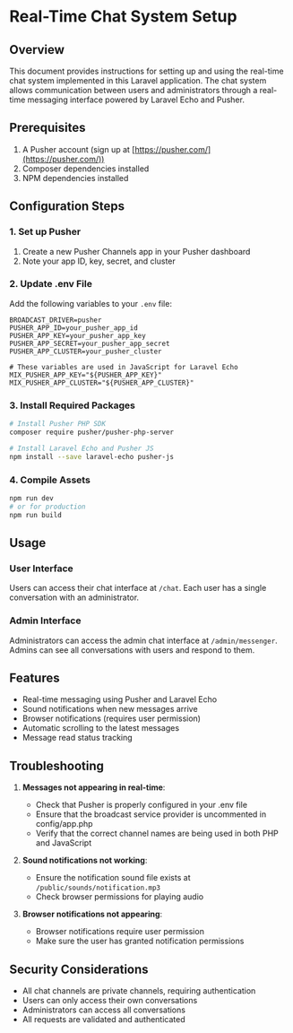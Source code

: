 # Real-Time Chat System Setup

## Overview

This document provides instructions for setting up and using the real-time chat system implemented in this Laravel application. The chat system allows communication between users and administrators through a real-time messaging interface powered by Laravel Echo and Pusher.

## Prerequisites

1. A Pusher account (sign up at [https://pusher.com/](https://pusher.com/))
2. Composer dependencies installed
3. NPM dependencies installed

## Configuration Steps

### 1. Set up Pusher

1. Create a new Pusher Channels app in your Pusher dashboard
2. Note your app ID, key, secret, and cluster

### 2. Update .env File

Add the following variables to your `.env` file:

```
BROADCAST_DRIVER=pusher
PUSHER_APP_ID=your_pusher_app_id
PUSHER_APP_KEY=your_pusher_app_key
PUSHER_APP_SECRET=your_pusher_app_secret
PUSHER_APP_CLUSTER=your_pusher_cluster

# These variables are used in JavaScript for Laravel Echo
MIX_PUSHER_APP_KEY="${PUSHER_APP_KEY}"
MIX_PUSHER_APP_CLUSTER="${PUSHER_APP_CLUSTER}"
```

### 3. Install Required Packages

```bash
# Install Pusher PHP SDK
composer require pusher/pusher-php-server

# Install Laravel Echo and Pusher JS
npm install --save laravel-echo pusher-js
```

### 4. Compile Assets

```bash
npm run dev
# or for production
npm run build
```

## Usage

### User Interface

Users can access their chat interface at `/chat`. Each user has a single conversation with an administrator.

### Admin Interface

Administrators can access the admin chat interface at `/admin/messenger`. Admins can see all conversations with users and respond to them.

## Features

- Real-time messaging using Pusher and Laravel Echo
- Sound notifications when new messages arrive
- Browser notifications (requires user permission)
- Automatic scrolling to the latest messages
- Message read status tracking

## Troubleshooting

1. **Messages not appearing in real-time**:
   - Check that Pusher is properly configured in your .env file
   - Ensure that the broadcast service provider is uncommented in config/app.php
   - Verify that the correct channel names are being used in both PHP and JavaScript

2. **Sound notifications not working**:
   - Ensure the notification sound file exists at `/public/sounds/notification.mp3`
   - Check browser permissions for playing audio

3. **Browser notifications not appearing**:
   - Browser notifications require user permission
   - Make sure the user has granted notification permissions

## Security Considerations

- All chat channels are private channels, requiring authentication
- Users can only access their own conversations
- Administrators can access all conversations
- All requests are validated and authenticated